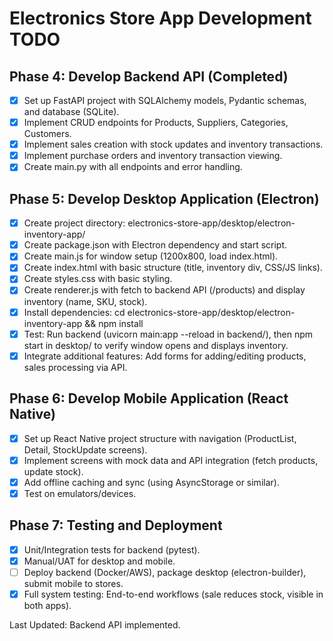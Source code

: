# Electronics Store App Development TODO

## Phase 4: Develop Backend API (Completed)
- [x] Set up FastAPI project with SQLAlchemy models, Pydantic schemas, and database (SQLite).
- [x] Implement CRUD endpoints for Products, Suppliers, Categories, Customers.
- [x] Implement sales creation with stock updates and inventory transactions.
- [x] Implement purchase orders and inventory transaction viewing.
- [x] Create main.py with all endpoints and error handling.

## Phase 5: Develop Desktop Application (Electron)
- [x] Create project directory: electronics-store-app/desktop/electron-inventory-app/
- [x] Create package.json with Electron dependency and start script.
- [x] Create main.js for window setup (1200x800, load index.html).
- [x] Create index.html with basic structure (title, inventory div, CSS/JS links).
- [x] Create styles.css with basic styling.
- [x] Create renderer.js with fetch to backend API (/products) and display inventory (name, SKU, stock).
- [x] Install dependencies: cd electronics-store-app/desktop/electron-inventory-app && npm install
- [x] Test: Run backend (uvicorn main:app --reload in backend/), then npm start in desktop/ to verify window opens and displays inventory.
- [x] Integrate additional features: Add forms for adding/editing products, sales processing via API.

## Phase 6: Develop Mobile Application (React Native)
- [x] Set up React Native project structure with navigation (ProductList, Detail, StockUpdate screens).
- [x] Implement screens with mock data and API integration (fetch products, update stock).
- [x] Add offline caching and sync (using AsyncStorage or similar).
- [x] Test on emulators/devices.

## Phase 7: Testing and Deployment
- [x] Unit/Integration tests for backend (pytest).
- [x] Manual/UAT for desktop and mobile.
- [ ] Deploy backend (Docker/AWS), package desktop (electron-builder), submit mobile to stores.
- [x] Full system testing: End-to-end workflows (sale reduces stock, visible in both apps).

Last Updated: Backend API implemented.

